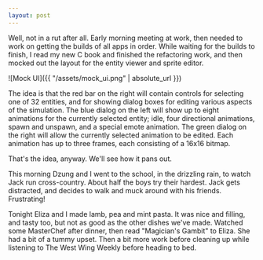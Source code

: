 ```yaml
---
layout: post
---
```


Well, not in a rut after all. Early morning meeting at work, then needed to work
on getting the builds of all apps in order. While waiting for the builds to
finish, I read my new C book and finished the refactoring work, and then mocked
out the layout for the entity viewer and sprite editor.

![Mock UI]({{ "/assets/mock_ui.png" | absolute_url }})

The idea is that the red bar on the right will contain controls for selecting
one of 32 entities, and for showing dialog boxes for editing various aspects of
the simulation. The blue dialog on the left will show up to eight animations for
the currently selected entity; idle, four directional animations, spawn and
unspawn, and a special emote animation. The green dialog on the right will allow
the currently selected animation to be edited. Each animation has up to three
frames, each consisting of a 16x16 bitmap.

That's the idea, anyway. We'll see how it pans out.

This morning Dzung and I went to the school, in the drizzling rain, to watch
Jack run cross-country. About half the boys try their hardest. Jack gets
distracted, and decides to walk and muck around with his friends. Frustrating!

Tonight Eliza and I made lamb, pea and mint pasta. It was nice and filling, and
tasty too, but not as good as the other dishes we've made. Watched some
MasterChef after dinner, then read "Magician's Gambit" to Eliza. She had a bit
of a tummy upset. Then a bit more work before cleaning up while listening to The
West Wing Weekly before heading to bed.

